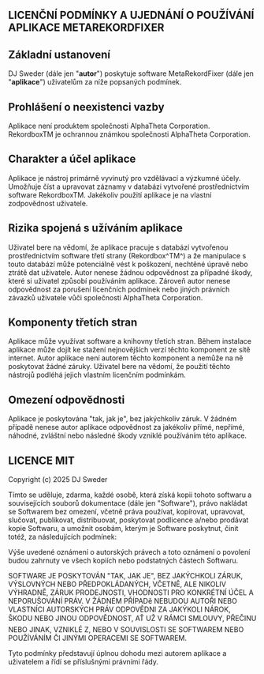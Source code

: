 ## LICENČNÍ PODMÍNKY A UJEDNÁNÍ O POUŽÍVÁNÍ APLIKACE METAREKORDFIXER ##
   
## Základní ustanovení ##
DJ Sweder (dále jen "**autor**") poskytuje software MetaRekordFixer (dále
jen "**aplikace**") uživatelům za níže popsaných podmínek.

## Prohlášení o neexistenci vazby ##
Aplikace není produktem společnosti AlphaTheta Corporation. RekordboxTM
je ochrannou známkou společnosti AlphaTheta Corporation.

## Charakter a účel aplikace ##
Aplikace je nástroj primárně vyvinutý pro vzdělávací a výzkumné účely.
Umožňuje číst a upravovat záznamy v databázi vytvořené prostřednictvím
software RekordboxTM. Jakékoliv použití aplikace je na vlastní
zodpovědnost uživatele.

## Rizika spojená s užíváním aplikace ##
Uživatel bere na vědomí, že aplikace pracuje s databází vytvořenou
prostřednictvím software třetí strany (Rekordbox^TM^) a že manipulace s
touto databází může potenciálně vést k poškození, nechtěné úpravě nebo
ztrátě dat uživatele. Autor nenese žádnou odpovědnost za případné škody,
které si uživatel způsobí používáním aplikace. Zároveň autor nenese
odpovědnost za porušení licenčních podmínek nebo jiných právních závazků
uživatele vůči společnosti AlphaTheta Corporation.

## Komponenty třetích stran ##
Aplikace může využívat software a knihovny třetích stran. Během
instalace aplikace může dojít ke stažení nejnovějších verzí těchto
komponent ze sítě internet. Autor aplikace není autorem těchto komponent
a nemůže na ně poskytovat žádné záruky. Uživatel bere na vědomí, že
použití těchto nástrojů podléhá jejich vlastním licenčním podmínkám.

## Omezení odpovědnosti ##
Aplikace je poskytována "tak, jak je", bez jakýchkoliv záruk. V žádném
případě nenese autor aplikace odpovědnost za jakékoliv přímé, nepřímé,
náhodné, zvláštní nebo následné škody vzniklé používáním této aplikace.

## LICENCE MIT ##
Copyright (c) 2025 DJ Sweder

Tímto se uděluje, zdarma, každé osobě, která získá kopii tohoto softwaru
a souvisejících souborů dokumentace (dále jen "Software"), právo
nakládat se Softwarem bez omezení, včetně práva používat, kopírovat,
upravovat, slučovat, publikovat, distribuovat, poskytovat podlicence
a/nebo prodávat kopie Softwaru, a umožnit osobám, kterým je Software
poskytnut, činit totéž, za následujících podmínek:

Výše uvedené oznámení o autorských právech a toto oznámení o povolení
budou zahrnuty ve všech kopiích nebo podstatných částech Softwaru.

SOFTWARE JE POSKYTOVÁN "TAK, JAK JE", BEZ JAKÝCHKOLI ZÁRUK, VÝSLOVNÝCH
NEBO PŘEDPOKLÁDANÝCH, VČETNĚ, ALE NIKOLIV VÝHRADNĚ, ZÁRUK PRODEJNOSTI,
VHODNOSTI PRO KONKRÉTNÍ ÚČEL A NEPORUŠOVÁNÍ PRÁV. V ŽÁDNÉM PŘÍPADě
NEBUDOU AUTOŘI NEBO VLASTNÍCI AUTORSKÝCH PRÁV ODPOVĚDNI ZA JAKÝKOLI
NÁROK, ŠKODU NEBO JINOU ODPOVĚDNOST, AŤ UŽ V RÁMCI SMLOUVY, PŘEČINU NEBO
JINAK, VZNIKLÉ Z, NEBO V SOUVISLOSTI SE SOFTWAREM NEBO POUŽÍVÁNÍM ČI
JINÝMI OPERACEMI SE SOFTWAREM.

Tyto podmínky představují úplnou dohodu mezi autorem aplikace a
uživatelem a řídí se příslušnými právními řády.
